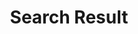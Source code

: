 ---
financial_year: 2018-19
slug: search-result
layout: search-result
years:
- [2015-16, /2015-16/search-result, link]
- [2016-17, /2016-17/search-result, link]
- [2017-18, /2017-18/search-result, link]
- [2018-19, /2018-19/search-result, active]
active: search-result
title: Search Result
nested: false
---